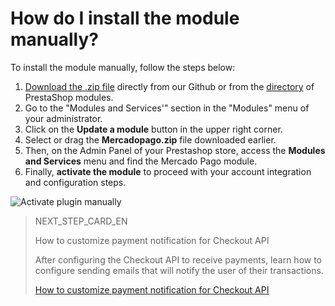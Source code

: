 # How do I install the module manually?
 
To install the module manually, follow the steps below:
 
1. [Download the .zip file](https://github.com/mercadopago/cart-prestashop-7/releases/latest) directly from our Github or from the [directory](https://addons.prestashop.com/en/payment-card-wallet/23962-mercado-pago.html) of PrestaShop modules.
2. Go to the "Modules and Services'" section in the "Modules" menu of your administrator.
3. Click on the **Update a module** button in the upper right corner.
4. Select or drag the **Mercadopago.zip** file downloaded earlier.
5. Then, on the Admin Panel of your Prestashop store, access the **Modules and Services** menu and find the Mercado Pago module.
6. Finally, **activate the module** to proceed with your account integration and configuration steps.

![Activate plugin manually](/images/prestashop/instalacao_manual_en.gif)

> NEXT_STEP_CARD_EN
>
> How to customize payment notification for Checkout API
>
> After configuring the Checkout API to receive payments, learn how to configure sending emails that will notify the user of their transactions.
>
> [How to customize payment notification for Checkout API](/developers/en/docs/prestashop/how-tos/email-customization)